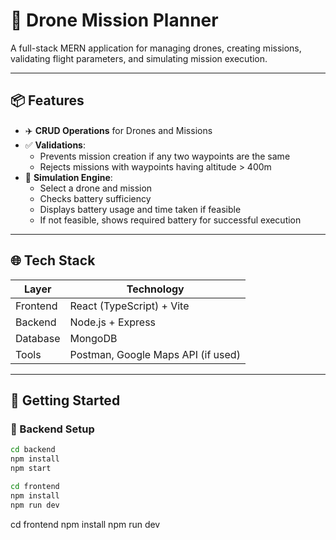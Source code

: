 # 🚁 Drone Mission Planner

A full-stack MERN application for managing drones, creating missions, validating flight parameters, and simulating mission execution.

---

## 📦 Features

- ✈️ **CRUD Operations** for Drones and Missions
- ✅ **Validations**:
  - Prevents mission creation if any two waypoints are the same
  - Rejects missions with waypoints having altitude > 400m
- 🔋 **Simulation Engine**:
  - Select a drone and mission
  - Checks battery sufficiency
  - Displays battery usage and time taken if feasible
  - If not feasible, shows required battery for successful execution

---

## 🌐 Tech Stack

| Layer    | Technology                         |
| -------- | ---------------------------------- |
| Frontend | React (TypeScript) + Vite          |
| Backend  | Node.js + Express                  |
| Database | MongoDB                            |
| Tools    | Postman, Google Maps API (if used) |

---

## 🚀 Getting Started

### 🔧 Backend Setup

```bash
cd backend
npm install
npm start

cd frontend
npm install
npm run dev
```

cd frontend
npm install
npm run dev

```

```
